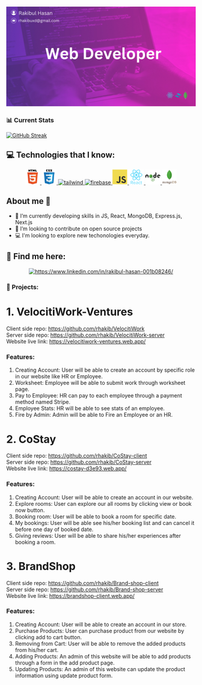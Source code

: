 
![Web Dev BG](https://github.com/rhakib/rhakib/blob/main/Rakibul%20Hasan%20(1).png?raw=true)


 
### 📊 Current Stats


[![GitHub Streak](https://github-readme-streak-stats.herokuapp.com?user=rhakib&theme=radical&card_width=850)](https://git.io/streak-stats)





## 💻 Technologies that I know:


<p align="center"> <a href="https://www.w3.org/html/" target="_blank" rel="noreferrer"> <img src="https://raw.githubusercontent.com/devicons/devicon/master/icons/html5/html5-original-wordmark.svg" alt="html5" width="40" height="40"/> </a> <a href="https://www.w3schools.com/css/" target="_blank" rel="noreferrer"> <img src="https://raw.githubusercontent.com/devicons/devicon/master/icons/css3/css3-original-wordmark.svg" alt="css3" width="40" height="40"/> </a> <a href="https://tailwindcss.com/" target="_blank" rel="noreferrer"> <img src="https://www.vectorlogo.zone/logos/tailwindcss/tailwindcss-icon.svg" alt="tailwind" width="40" height="40"/> </a> <a href="https://firebase.google.com/" target="_blank" rel="noreferrer"> <img src="https://www.vectorlogo.zone/logos/firebase/firebase-icon.svg" alt="firebase" width="40" height="40"/> </a>  <a href="https://developer.mozilla.org/en-US/docs/Web/JavaScript" target="_blank" rel="noreferrer"> <img src="https://raw.githubusercontent.com/devicons/devicon/master/icons/javascript/javascript-original.svg" alt="javascript" width="40" height="40"/> </a> <a href="https://reactjs.org/" target="_blank" rel="noreferrer"> <img src="https://raw.githubusercontent.com/devicons/devicon/master/icons/react/react-original-wordmark.svg" alt="react" width="40" height="40"/> </a> <a href="https://nodejs.org" target="_blank" rel="noreferrer"> <img src="https://raw.githubusercontent.com/devicons/devicon/master/icons/nodejs/nodejs-original-wordmark.svg" alt="nodejs" width="40" height="40"/> </a>  <a href="https://www.mongodb.com/" target="_blank" rel="noreferrer"> <img src="https://raw.githubusercontent.com/devicons/devicon/master/icons/mongodb/mongodb-original-wordmark.svg" alt="mongodb" width="40" height="40"/> </a>   </p>


## About me 🙋 
- 🌱 I’m currently developing skills in JS, React, MongoDB, Express.js, Next.js
- 👯 I’m looking to contribute on open source projects
- 💻 I'm looking to explore new techonologies everyday.



## 📱 Find me here:


<p align="center">
<a href="https://www.linkedin.com/in/mrakibulhasan/" target="blank"><img align="center" src="https://raw.githubusercontent.com/rahuldkjain/github-profile-readme-generator/master/src/images/icons/Social/linked-in-alt.svg" alt="https://www.linkedin.com/in/rakibul-hasan-001b08246/" height="30" width="40" /></a>
</p>


### 💾 Projects:

# 1. VelocitiWork-Ventures

Client side repo: https://github.com/rhakib/VelocitiWork <br>
Server side repo: https://github.com/rhakib/VelocitiWork-server <br>
Website live link: https://velocitiwork-ventures.web.app/

### Features:
1. Creating Account: User will be able to create an account by specific role in our website like HR or Employee. <br>
2. Worksheet: Employee will be able to submit work through worksheet page. <br>
3. Pay to Employee: HR can pay to each employee through a payment method named Stripe.<br>
4. Employee Stats: HR will be able to see stats of an employee.<br>
5. Fire by Admin: Admin will be able to Fire an Employee or an HR.<br>

# 2. CoStay

Client side repo: https://github.com/rhakib/CoStay-client <br>
Server side repo: https://github.com/rhakib/CoStay-server <br>
Website live link: https://costay-d3e93.web.app/ <br>

### Features:

1. Creating Account: User will be able to create an account in our website. <br>
2. Explore rooms: User can explore our all rooms by clicking view or book now button. <br>
3. Booking room: User will be able to book a room for specific date. <br>
4. My bookings: User will be able see his/her booking list and can cancel it before one day of booked date. <br>
5. Giving reviews: User will be able to share his/her experiences after booking a room. <br>

# 3. BrandShop

Client side repo: https://github.com/rhakib/Brand-shop-client <br>
Server side repo: https://github.com/rhakib/Brand-shop-server <br>
Website live link: https://brandshop-client.web.app/ <br>

### Features:

1. Creating Account: User will be able to create an account in our store.<br>
2. Purchase Products: User can purchase product from our website by clicking add to cart button.<br>
3. Removing from Cart: User will be able to remove the added products from his/her cart.<br>
4. Adding Products: An admin of this website will be able to add products through a form in the add product page.<br>
5. Updating Products: An admin of this website can update the product information using update product form.<br>



